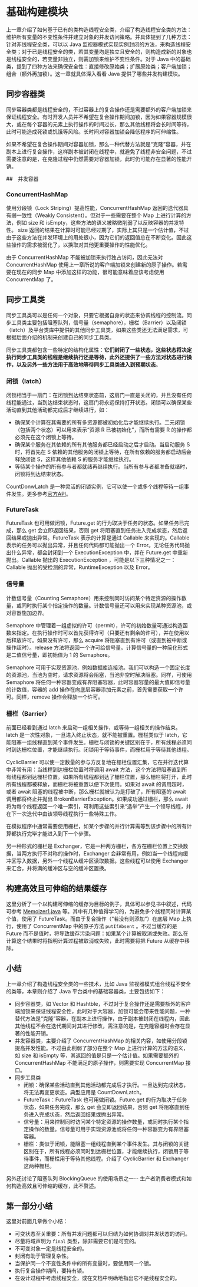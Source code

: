 # 基础构建模块

上一章介绍了如何基于已有的类构造线程安全类，介绍了构造线程安全类的方法：维护所有变量的不变性条件并建立对象的并发访问策略。并具体提到了几种方法：针对非线程安全类，可以以 Java 监视器模式实现实例封闭的方法，来构造线程安全类；对于已是线程安全的类，若其变量均是独立且安全的，则构造成新的对象也是线程安全的，若变量非独立，则需加锁来维护不变性条件。对于 Java 中的基础类，提到了四种方法来确保安全性：直接修改原始类；扩展原始类；客户端加锁；组合（额外再加锁）。这一章就具体深入看看 Java 提供了哪些并发构建模块。

## 同步容器类
同步容器类都是线程安全的，不过容器上的复合操作还是需要额外的客户端加锁来保证线程安全。有时开发人员并不希望在复合操作期间加锁，因为如果容器规模很大，或在每个容器的元素上执行操作的时间过长，那么其他线程将会长时间等待，此时可能造成死锁或饥饿等风险。长时间对容器加锁会降低程序的可伸缩性。

如果不希望在复合操作期间对容器加锁，那么一种代替方法就是“克隆”容器，并在副本上进行复合操作，这样副本被封闭在线程中，就避免了线程非安全问题，不过需要注意的是，在克隆过程中仍然需要对容器加锁，此时仍可能存在显著的性能开销。

##　并发容器

### ConcurrentHashMap
使用分段锁（Lock Striping）提高性能，ConcurrentHashMap 返回的迭代器具有弱一致性（Weakly Consistent）。但对于一些需要在整个 Map 上进行计算的方法，例如 size 和  isEmpty，这些方法的语义被略微削弱了以反映容器的并发特性。 size 返回的结果在计算时可能已经过期了，实际上其只是一个估计值，不过由于这些方法在并发环境上的用处很小，因为它们的返回值总在不断变化。因此这些操作的需求被弱化了，以换取对其他更重要操作的性能优化。

由于 ConcurrentHashMap 不能被加锁来执行独占访问，因此无法对 ConcurrentHashMap 使用上一章所说的客户端加锁来创建新的原子操作。若需要在现在的同步 Map 中添加这样的功能，很可能意味着应该考虑使用 ConcurrentMap 了。

## 同步工具类
同步工具类可以是任何一个对象，只要它根据自身的状态来协调线程的控制流。同步工具类主要包括阻塞队列，信号量（semaphore），栅栏（Barrier）以及闭锁（latch）及平台类库中提供的其他同步工具类，如果这些类还无法满足需求，可根据后面介绍的机制来创建自己的同步工具类。

同步工具类都包含一些特定的结构化属性：**它们封闭了一些状态，这些状态将决定执行同步工具类的线程是继续执行还是等待，此外还提供了一些方法对状态进行操作，以及另外一些方法用于高效地等待同步工具类进入到预期状态**。

### 闭锁（latch）
闭锁相当于一扇门：在闭锁到达结束状态前，这扇门一直是关闭的，并且没有任何线程能通过，当到达结束状态时，这扇门将永远保持打开状态。闭锁可以确保某些活动直到其他活动都完成后才继续进行，如：
- 确保某个计算在其需要的所有多资源都被初始化后才能继续执行。二元闭锁（包括两个状态）可以用来表示“资源 R 已被初始化”，而所有需要 R 的操作都必须先在这个闭锁上等待。
- 确保某个服务在其依赖的所有其他服务都已经启动之后才启动。当启动服务 S 时，将首先在 S 依赖的其他服务的闭锁上等待，在所有依赖的服务都启动后会释放闭锁 S，这样其他依赖 S 的服务才能继续执行。
- 等待某个操作的所有参与者都就绪再继续执行。当所有参与者都准备就绪时，闭锁将到达结束状态。

CountDonwLatch 是一种灵活的闭锁实例，它可以使一个或多个线程等待一组事件发生。更多参考[官方API](https://docs.oracle.com/javase/8/docs/api/java/util/concurrent/CountDownLatch.html)。

### FutureTask
FutureTask 也可用做闭锁，Future.get 的行为取决于任务的状态。如果任务已完成，那么 get 会立即返回结果，否则 get 将阻塞直到任务进入完成状态，然后返回结果或抛出异常。FutureTask 表示的计算是通过 Callable 来实现的。Callable 表示的任务可以抛出异常，并且任何代码都可能抛出一个 Error。无论任务代码抛出什么异常，都会封闭到一个 ExecutionException 中，并在 Future.get 中重新抛出。Callable 抛出的 ExecutionException ，可能是以下三种情况之一：Callable 抛出的受检测的异常，RuntimeException 以及 Error。

### 信号量
计数信号量（Counting Semaphore）用来控制同时访问某个特定资源的操作数量，或同时执行某个指定操作的数量。计数信号量还可以用来实现某种资源池，或对容器施加边界。

Semaphore 中管理着一组虚拟的许可（permit），许可的初始数量可通过构造函数来指定。在执行操作时可以首先获得许可（只要还有剩余的许可），并在使用以后释放许可。如果没有许可，那么 acquire 将阻塞直到有许可（或直到被中断或操作超时）。release 方法将返回一个许可给信号量。计算信号量的一种简化形式是二值信号量，即初始值为 1 的 Semaphore。

Semaphore 可用于实现资源池，例如数据库连接池。我们可以构造一个固定长度的资源池，当池为空时，请求资源将会阻塞，当池非空时解决阻塞。同样，可使用 Semaphore 将任何一种容器变成有界阻塞容器，此时容器容量的最大值即信号量的计数值，容器的 add 操作在向底层容器添加元素之前，首先需要获取一个许可。同样，remove 操作会释放一个许可。

### 栅栏（Barrier）
前面已经看到通过 latch 来启动一组相关操作，或等待一组相关的操作结束。latch 是一次性对象，一旦进入终止状态，就不能被重置。栅栏类似于 latch，它能阻塞一组线程直到某个事件发生。栅栏与闭锁的关键区别在于，所有线程必须同时到达栅栏位置，才能继续执行。闭锁用于等待事件，而栅栏用于等待其他线程。

CyclicBarrier 可以使一定数量的参与方反复地在栅栏位置汇集，它在并行迭代算中非常有用：当线程到达栅栏位置时将调用 await 方法，这个方法将阻塞直到所有线程都到达栅栏位置。如果所有线程都到达了栅栏位置，那么栅栏将打开，此时所有线程都被释放，而栅栏将被重置以便下次使用。如果对 await 的调用超时，或者 await 阻塞的线程被中断，那么栅栏就被认为是打破了，所有阻塞的 await 调用都将终止并抛出 BrokenBarrierException。如果成功通过栅栏，那么 await 将为每个线程返回一个唯一索引，可利用这些索引来“选举”产生一个领导线程，并在下一次迭代中由该领导线程执行一些特殊工作。

在模拟程序中通常需要使用栅栏，如某个步骤的并行计算需等到该步骤中的所有计算都执行完毕才能进入到下一个步骤。

另一种形式的栅栏是 Exchanger，它是一种两方栅栏，各方在栅栏位置上交换数据，当两方执行不对称的操作时，Exchanger 会非常有用，例如当一个线程向缓冲区写入数据，另外一个线程从缓冲区读取数据。这些线程可以使用 Exchanger 来汇合，并将满的缓冲区与空的缓冲区置换。

## 构建高效且可伸缩的结果缓存
这里分析了一个以构建可伸缩的缓存为目标的例子，具体可以参见书中叙述，代码可参考 [Memoizer1.java](http://jcip.net/listings/Memoizer1.java) 等。其中有几种值得学习的，为避免多个线程同时计算某个值，使用了 FutureTask。而由于复合操作（“若没有则添加”）在底层 Map 上执行，使用了 ConcurrentMap 中的原子方法 `putIfAbsent` 。不过当缓存的是 Future 而不是值时，将导致缓存污染问题：如果某个计算被取消或失败。那么在计算这个结果时将指明计算过程被取消或失败，此时需要将把 Future 从缓存中移除。

## 小结
上一章介绍了构造线程安全类的一些技术，比如 Java 监视器模式组合线程不安全的类等，本章则介绍了 Java 平台类中的基础容器类，主要包括如下：
- 同步容器类，如 Vector 和 Hashtble，不过对于复合操作还是需要额外的客户端加锁来保证线程安全性，此时对于大容器，加锁可能会带来性能问题，一种替代方法是“克隆”容器，在副本上进行操作，由于副本被封闭在线程内，因此其他线程不会在迭代期间对其进行修改，需注意的是，在克隆容器时会存在显著的性能开销。
- 并发容器类，主要介绍了 ConcurrentHashMap 的相关内容，如使用分段锁提高并发性能。不过由此削弱了部分在整个 Map 上进行计算的方法的语义，如 size 和 isEmpty 等，其返回的值是只是一个估计值。如果需要额外的 ConcurrentHashMap 不能满足的原子操作，则需要实现 ConcurrentMap 接口。
- 同步工具类
  - 闭锁：确保某些活动直到其他活动都完成后才执行。一旦达到完成状态，将无法再变更状态。典型应用是 CountDownLatch。
  - FutureTask：FutureTask 也可用做闭锁。Future.get 的行为取决于任务状态，如果任务完成，那么 get 会立即返回结果，否则 get 将阻塞直到任务进入完成状态，然后返回结果或抛出异常。
  - 信号量：用来控制同时访问某个特定资源的操作数量，或同时执行某个指定操作的数量。信号量可用于实现资源池或将任何一种容器变为有界阻塞容器。
  - 栅栏：类似于闭锁，能阻塞一组线程直到某个事件发生。其与闭锁的关键区别在于，所有线程必须同时到达栅栏位置，才能继续执行，闭锁用于等待事件，而栅栏用于等待其他线程。介绍了 CyclicBarrier 和 Exchanger 这两种栅栏。

另外还讨论了阻塞队列 BlockingQueue 的使用场景之一-- 生产者消费者模式和如何构造高效且可伸缩的缓存，此不赘述。

## 第一部分小结
这里对前面几章做个小结：
- 可变状态至关重要：所有并发问题都可以归结为如何协调对并发状态的访问。
- 尽量将域声明为 `final` 类型，除非需要它们是可变的。
- 不可变对象一定是线程安全的。
- 封闭有助于管理复杂性。
- 当保护同一个不变性条件中的所有变量时，要使用同一个锁。
- 执行复合操作期间，要持有锁。
- 在设计过程中考虑线程安全，或在文档中明确地指出它不是线程安全的。

